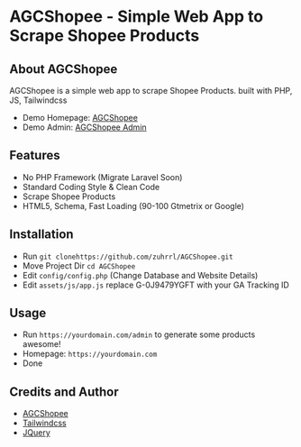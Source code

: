 # AGCShopee - Simple Web App to Scrape Shopee Products

## About AGCShopee

AGCShopee is a simple web app to scrape Shopee Products. built with PHP, JS, Tailwindcss
- Demo Homepage: [AGCShopee](https://kaosqu.com)
- Demo Admin: [AGCShopee Admin](https://kaosqu.com/admin)


## Features

- No PHP Framework (Migrate Laravel Soon)
- Standard Coding Style & Clean Code
- Scrape Shopee Products
- HTML5, Schema, Fast Loading (90-100 Gtmetrix or Google)


## Installation

- Run `git clonehttps://github.com/zuhrrl/AGCShopee.git`
- Move Project Dir `cd AGCShopee`
- Edit  `config/config.php` (Change Database and Website Details)
- Edit `assets/js/app.js` replace G-0J9479YGFT with your GA Tracking ID

## Usage

- Run `https://yourdomain.com/admin` to generate some products awesome!
- Homepage: `https://yourdomain.com`
- Done


## Credits and Author

- [AGCShopee](https://github.com/zuhrrl/AGCShopee)
- [Tailwindcss](https://github.com/tailwindlabs/tailwindcss)
- [JQuery](https://github.com/jquery/jquery)

